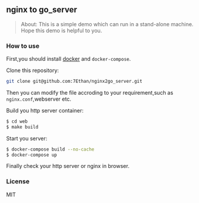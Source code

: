 ## nginx to go_server

>About: This is a simple demo which can run in a stand-alone machine. Hope this demo is helpful to you.

### How to use

First,you should install [docker](www.docker.com) and `docker-compose`.

Clone this repository:

```bash
git clone git@github.com:7Ethan/nginx2go_server.git
```

Then you can modify the file accroding to your requirement,such as `nginx.conf`,webserver etc.

Build you http server container:
```bash
$ cd web
$ make build
```

Start you server:

```bash
$ docker-compose build --no-cache 
$ docker-compose up 
```

Finally check your http server or nginx in browser.

### License
MIT
